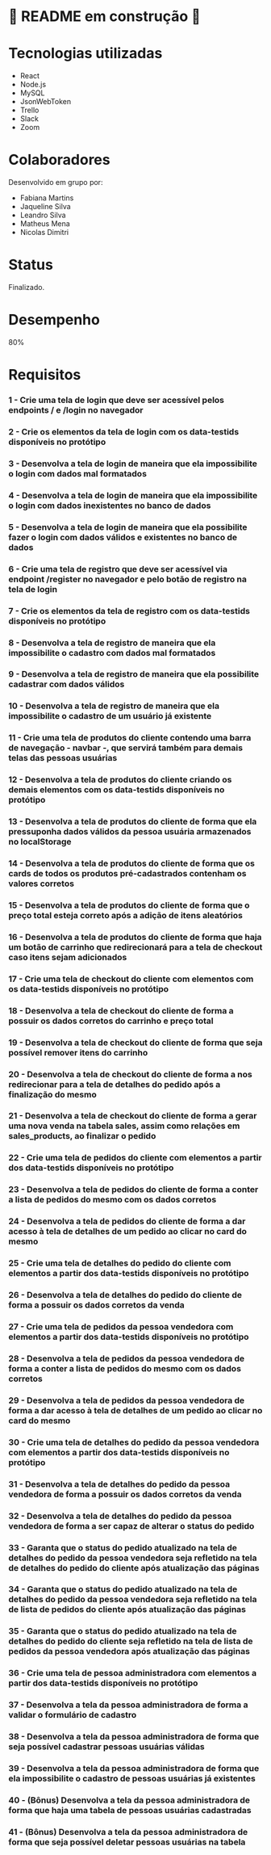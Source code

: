 # 🚧 README em construção 🚧

<!-- Olá, Tryber!

Esse é apenas um arquivo inicial para o README do seu projeto.

É essencial que você preencha esse documento por conta própria, ok?

Não deixe de usar nossas dicas de escrita de README de projetos, e deixe sua criatividade brilhar!

⚠️ IMPORTANTE: você precisa deixar nítido:
- quais arquivos/pastas foram desenvolvidos por você; 
- quais arquivos/pastas foram desenvolvidos por outra pessoa estudante;
- quais arquivos/pastas foram desenvolvidos pela Trybe.

-->

# Tecnologias utilizadas
* React
* Node.js
* MySQL
* JsonWebToken
* Trello
* Slack
* Zoom

# Colaboradores

Desenvolvido em grupo por:
* Fabiana Martins
* Jaqueline Silva
* Leandro Silva
* Matheus Mena
* Nicolas Dimitri

# Status
Finalizado.

# Desempenho
80%

# Requisitos

### 1 - Crie uma tela de login que deve ser acessível pelos endpoints / e /login no navegador
### 2 - Crie os elementos da tela de login com os data-testids disponíveis no protótipo
### 3 - Desenvolva a tela de login de maneira que ela impossibilite o login com dados mal formatados
### 4 - Desenvolva a tela de login de maneira que ela impossibilite o login com dados inexistentes no banco de dados
### 5 - Desenvolva a tela de login de maneira que ela possibilite fazer o login com dados válidos e existentes no banco de dados
### 6 - Crie uma tela de registro que deve ser acessível via endpoint /register no navegador e pelo botão de registro na tela de login
### 7 - Crie os elementos da tela de registro com os data-testids disponíveis no protótipo
### 8 - Desenvolva a tela de registro de maneira que ela impossibilite o cadastro com dados mal formatados
### 9 - Desenvolva a tela de registro de maneira que ela possibilite cadastrar com dados válidos
### 10 - Desenvolva a tela de registro de maneira que ela impossibilite o cadastro de um usuário já existente
### 11 - Crie uma tela de produtos do cliente contendo uma barra de navegação - navbar -, que servirá também para demais telas das pessoas usuárias
### 12 - Desenvolva a tela de produtos do cliente criando os demais elementos com os data-testids disponíveis no protótipo
### 13 - Desenvolva a tela de produtos do cliente de forma que ela pressuponha dados válidos da pessoa usuária armazenados no localStorage
### 14 - Desenvolva a tela de produtos do cliente de forma que os cards de todos os produtos pré-cadastrados contenham os valores corretos
### 15 - Desenvolva a tela de produtos do cliente de forma que o preço total esteja correto após a adição de itens aleatórios
### 16 - Desenvolva a tela de produtos do cliente de forma que haja um botão de carrinho que redirecionará para a tela de checkout caso itens sejam adicionados
### 17 - Crie uma tela de checkout do cliente com elementos com os data-testids disponíveis no protótipo
### 18 - Desenvolva a tela de checkout do cliente de forma a possuir os dados corretos do carrinho e preço total
### 19 - Desenvolva a tela de checkout do cliente de forma que seja possível remover itens do carrinho
### 20 - Desenvolva a tela de checkout do cliente de forma a nos redirecionar para a tela de detalhes do pedido após a finalização do mesmo
### 21 - Desenvolva a tela de checkout do cliente de forma a gerar uma nova venda na tabela sales, assim como relações em sales_products, ao finalizar o pedido
### 22 - Crie uma tela de pedidos do cliente com elementos a partir dos data-testids disponíveis no protótipo
### 23 - Desenvolva a tela de pedidos do cliente de forma a conter a lista de pedidos do mesmo com os dados corretos
### 24 - Desenvolva a tela de pedidos do cliente de forma a dar acesso à tela de detalhes de um pedido ao clicar no card do mesmo
### 25 - Crie uma tela de detalhes do pedido do cliente com elementos a partir dos data-testids disponíveis no protótipo
### 26 - Desenvolva a tela de detalhes do pedido do cliente de forma a possuir os dados corretos da venda
### 27 - Crie uma tela de pedidos da pessoa vendedora com elementos a partir dos data-testids disponíveis no protótipo
### 28 - Desenvolva a tela de pedidos da pessoa vendedora de forma a conter a lista de pedidos do mesmo com os dados corretos
### 29 - Desenvolva a tela de pedidos da pessoa vendedora de forma a dar acesso à tela de detalhes de um pedido ao clicar no card do mesmo
### 30 - Crie uma tela de detalhes do pedido da pessoa vendedora com elementos a partir dos data-testids disponíveis no protótipo
### 31 - Desenvolva a tela de detalhes do pedido da pessoa vendedora de forma a possuir os dados corretos da venda
### 32 - Desenvolva a tela de detalhes do pedido da pessoa vendedora de forma a ser capaz de alterar o status do pedido
### 33 - Garanta que o status do pedido atualizado na tela de detalhes do pedido da pessoa vendedora seja refletido na tela de detalhes do pedido do cliente após atualização das páginas
### 34 - Garanta que o status do pedido atualizado na tela de detalhes do pedido da pessoa vendedora seja refletido na tela de lista de pedidos do cliente após atualização das páginas
### 35 - Garanta que o status do pedido atualizado na tela de detalhes do pedido do cliente seja refletido na tela de lista de pedidos da pessoa vendedora após atualização das páginas
### 36 - Crie uma tela de pessoa administradora com elementos a partir dos data-testids disponíveis no protótipo
### 37 - Desenvolva a tela da pessoa administradora de forma a validar o formulário de cadastro
### 38 - Desenvolva a tela da pessoa administradora de forma que seja possível cadastrar pessoas usuárias válidas
### 39 - Desenvolva a tela da pessoa administradora de forma que ela impossibilite o cadastro de pessoas usuárias já existentes
### 40 - (Bônus) Desenvolva a tela da pessoa administradora de forma que haja uma tabela de pessoas usuárias cadastradas
### 41 - (Bônus) Desenvolva a tela da pessoa administradora de forma que seja possível deletar pessoas usuárias na tabela
